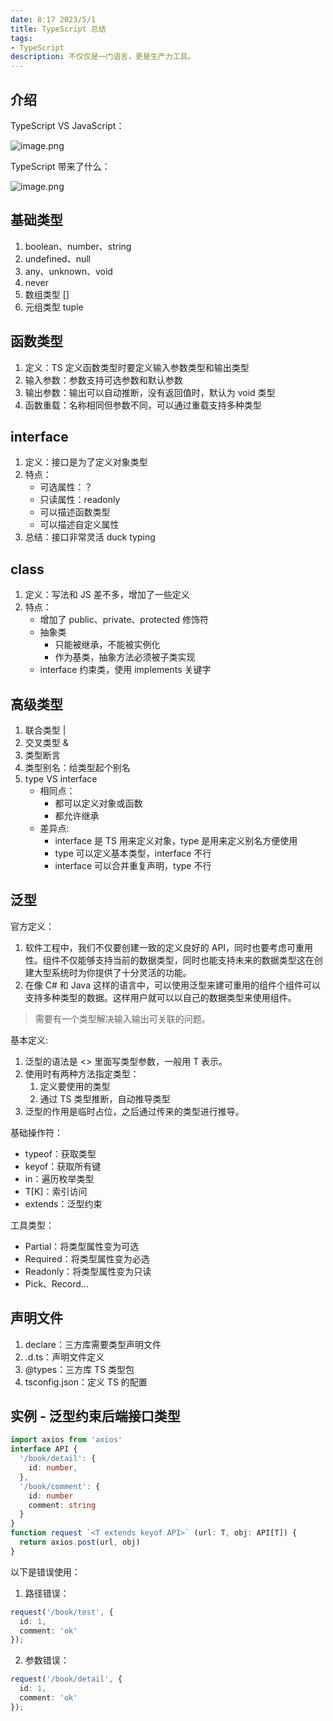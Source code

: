 ```yaml
---
date: 8:17 2023/5/1
title: TypeScript 总结
tags:
- TypeScript
description: 不仅仅是一门语言，更是生产力工具。
---
```


## 介绍
TypeScript VS JavaScript：

![image.png](https://p1-juejin.byteimg.com/tos-cn-i-k3u1fbpfcp/3ee8706c8e6e4c5ab0f55337121c35c2~tplv-k3u1fbpfcp-watermark.image?)

TypeScript 带来了什么：

![image.png](https://p3-juejin.byteimg.com/tos-cn-i-k3u1fbpfcp/41786b7decaa4f4f98c8ece21d3d1474~tplv-k3u1fbpfcp-watermark.image?)

## 基础类型
1. boolean、number、string
2. undefined、null
3. any、unknown、void
4. never
5. 数组类型 []
6. 元组类型 tuple

## 函数类型
1. 定义：TS 定义函数类型时要定义输入参数类型和输出类型
2. 输入参数：参数支持可选参数和默认参数
3. 输出参数：输出可以自动推断，没有返回值时，默认为 void 类型
4. 函数重载：名称相同但参数不同，可以通过重载支持多种类型

## interface
1. 定义：接口是为了定义对象类型
2. 特点：
    - 可选属性：？
    - 只读属性：readonly
    - 可以描述函数类型
    - 可以描述自定义属性
3. 总结：接口非常灵活 duck typing

## class
1. 定义：写法和 JS 差不多，增加了一些定义
2. 特点：
    - 增加了 public、private、protected 修饰符
    - 抽象类
        - 只能被继承，不能被实例化
        - 作为基类，抽象方法必须被子类实现
    - interface 约束类，使用 implements 关键字

## 高级类型
1. 联合类型 |
2. 交叉类型 &
3. 类型断言
4. 类型别名：给类型起个别名
5. type VS interface
    - 相同点：
        - 都可以定义对象或函数
        - 都允许继承
    - 差异点:
        - interface 是 TS 用来定义对象，type 是用来定义别名方便使用
        - type 可以定义基本类型，interface 不行
        - interface 可以合并重复声明，type 不行

## 泛型
官方定义：
1. 软件工程中，我们不仅要创建一致的定义良好的 API，同时也要考虑可重用性。组件不仅能够支持当前的数据类型，同时也能支持未来的数据类型这在创建大型系统时为你提供了十分灵活的功能。
2. 在像 C# 和 Java 这样的语言中，可以使用泛型来建可重用的组件个组件可以支持多种类型的数据。这样用户就可以以自己的数据类型来使用组件。
> 需要有一个类型解决输入输出可关联的问题。

基本定义:
1. 泛型的语法是 <> 里面写类型参数，一般用 T 表示。
2. 使用时有两种方法指定类型：
    1. 定义要使用的类型
    2. 通过 TS 类型推断，自动推导类型
3. 泛型的作用是临时占位，之后通过传来的类型进行推导。

基础操作符：
- typeof：获取类型
- keyof：获取所有键
- in：遍历枚举类型
- T[K]：索引访问
- extends：泛型约束

工具类型：
- Partial<T>：将类型属性变为可选
- Required<T>：将类型属性变为必选
- Readonly<T>：将类型属性变为只读
- Pick、Record...

## 声明文件
1. declare：三方库需要类型声明文件
2. .d.ts：声明文件定义
3. @types：三方库 TS 类型包
4. tsconfig.json：定义 TS 的配置

## 实例 - 泛型约束后端接口类型
```ts
import axios from 'axios'
interface API {
  '/book/detail': {
    id: number,
  },
  '/book/comment': {
    id: number
    comment: string
  }
}
function request `<T extends keyof API>` (url: T, obj: API[T]) {
  return axios.post(url, obj)
}
```
以下是错误使用：
1. 路径错误：
```ts
request('/book/test', {
  id: 1,
  comment: 'ok'
});
```
2. 参数错误：
```ts
request('/book/detail', {
  id: 1,
  comment: 'ok'
});
```
